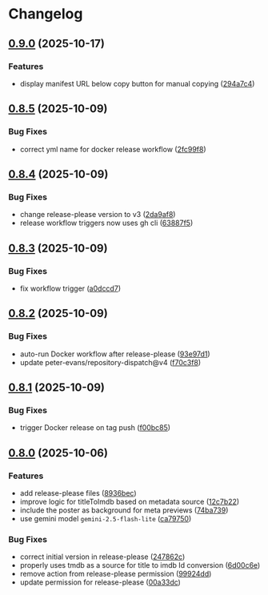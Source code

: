 # Changelog

## [0.9.0](https://github.com/rama1997/More-Like-This/compare/v0.8.5...v0.9.0) (2025-10-17)


### Features

* display manifest URL below copy button for manual copying ([294a7c4](https://github.com/rama1997/More-Like-This/commit/294a7c45fa1db446c4f1dac3da16187590c2a9b3))

## [0.8.5](https://github.com/rama1997/More-Like-This/compare/v0.8.4...v0.8.5) (2025-10-09)


### Bug Fixes

* correct yml name for docker release workflow ([2fc99f8](https://github.com/rama1997/More-Like-This/commit/2fc99f88306926aa16c1118ab20ebefc607bfb52))

## [0.8.4](https://github.com/rama1997/More-Like-This/compare/v0.8.3...v0.8.4) (2025-10-09)


### Bug Fixes

* change release-please version to v3 ([2da9af8](https://github.com/rama1997/More-Like-This/commit/2da9af842181a2324edc1eed117e1d3e14f79718))
* release workflow triggers now uses gh cli ([63887f5](https://github.com/rama1997/More-Like-This/commit/63887f51f4362681af460d994945cef6f2ad4307))

## [0.8.3](https://github.com/rama1997/More-Like-This/compare/v0.8.2...v0.8.3) (2025-10-09)


### Bug Fixes

* fix workflow trigger ([a0dccd7](https://github.com/rama1997/More-Like-This/commit/a0dccd7f896962b2f40ea209c951c9a1bccbc5d8))

## [0.8.2](https://github.com/rama1997/More-Like-This/compare/v0.8.1...v0.8.2) (2025-10-09)


### Bug Fixes

* auto-run Docker workflow after release-please ([93e97d1](https://github.com/rama1997/More-Like-This/commit/93e97d1ea5b4caf63495c1c962684c6a0d345e53))
* update peter-evans/repository-dispatch@v4 ([f70c3f8](https://github.com/rama1997/More-Like-This/commit/f70c3f84e5b1b91afecbee6aa5f2f1bdef639e19))

## [0.8.1](https://github.com/rama1997/More-Like-This/compare/v0.8.0...v0.8.1) (2025-10-09)


### Bug Fixes

* trigger Docker release on tag push ([f00bc85](https://github.com/rama1997/More-Like-This/commit/f00bc858f4fc342d65ab6f5d9bde156ff4678561))

## [0.8.0](https://github.com/rama1997/More-Like-This/compare/v0.7.7...v0.8.0) (2025-10-06)


### Features

* add release-please files ([8936bec](https://github.com/rama1997/More-Like-This/commit/8936bec1aee502a95cc8804acd4eb6c38c42a496))
* improve logic for titleToImdb based on metadata source ([12c7b22](https://github.com/rama1997/More-Like-This/commit/12c7b2297b0bee5747f2e35d79ec60a3196899c7))
* include the poster as background for meta previews ([74ba739](https://github.com/rama1997/More-Like-This/commit/74ba73980982192ce11a4e6174bd046bdfd75322))
* use gemini model `gemini-2.5-flash-lite` ([ca79750](https://github.com/rama1997/More-Like-This/commit/ca797505e7a1711bb84e56b6aa110c4c59b67e54))


### Bug Fixes

* correct initial version in release-please ([247862c](https://github.com/rama1997/More-Like-This/commit/247862c3c3d67b6a163ae83ec7dcf6d1b9451e13))
* properly uses tmdb as a source for title to imdb Id conversion ([6d00c6e](https://github.com/rama1997/More-Like-This/commit/6d00c6e4479335d4af543e66edbae63aa820f6d1))
* remove action from release-please permission ([99924dd](https://github.com/rama1997/More-Like-This/commit/99924ddd6d3df87b5b84ce2e9b050fa94e497f7a))
* update permission for release-please ([00a33dc](https://github.com/rama1997/More-Like-This/commit/00a33dcf6a64782ae703834b61233bb22ba8d8b6))
